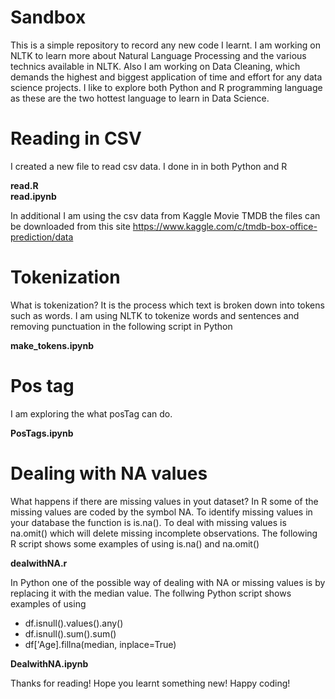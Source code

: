 # Sandbox
This is a simple repository to record any new code I learnt. I am working on NLTK to learn more about Natural Language Processing and the various technics available in NLTK. Also I am working on Data Cleaning, which demands the highest and biggest application of time and effort for any data science projects. I like to explore both Python and R programming language as these are the two hottest language to learn in Data Science.  

# Reading in CSV
I created a new file to read csv data.
I done in in both Python and R

**read.R**  
**read.ipynb**

In additional I am using the csv data from Kaggle Movie TMDB
the files can be downloaded from this site 
https://www.kaggle.com/c/tmdb-box-office-prediction/data

# Tokenization

What is tokenization? It is the process which text is broken down into tokens such as words. I am using NLTK to tokenize words and sentences and removing punctuation in the following script in Python

**make_tokens.ipynb**

# Pos tag
I am exploring the what posTag can do.


**PosTags.ipynb**

# Dealing with NA values

What happens if there are missing values in yout dataset? In R some of the missing values are coded by the symbol NA. To identify missing values in your database the function is is.na(). To deal with missing values is na.omit() which will delete missing incomplete observations. The following R script shows some examples of using is.na() and na.omit()


**dealwithNA.r**

In Python one of the possible way of dealing with NA or missing values is by replacing it with the median value. The follwing Python script shows examples of using 

* df.isnull().values().any()
* df.isnull().sum().sum()
* df['Age].fillna(median, inplace=True)


**DealwithNA.ipynb**

Thanks for reading! Hope you learnt something new! Happy coding!




